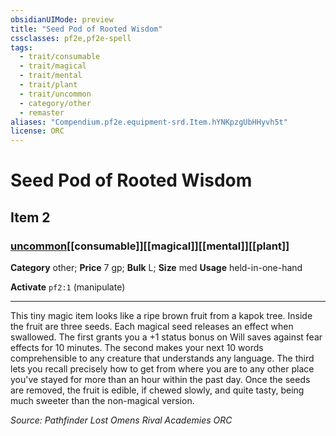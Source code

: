 ```yaml
---
obsidianUIMode: preview
title: "Seed Pod of Rooted Wisdom"
cssclasses: pf2e,pf2e-spell
tags:
  - trait/consumable
  - trait/magical
  - trait/mental
  - trait/plant
  - trait/uncommon
  - category/other
  - remaster
aliases: "Compendium.pf2e.equipment-srd.Item.hYNKpzgUbHHyvh5t"
license: ORC
---
```

# Seed Pod of Rooted Wisdom
## Item 2
### [uncommon](uncommon "Uncommon Rarity Trait")[[consumable]][[magical]][[mental]][[plant]]

**Category** other; 
**Price** 7 gp; 
**Bulk** L; **Size** med
**Usage** held-in-one-hand

**Activate** `pf2:1` (manipulate)

* * *

This tiny magic item looks like a ripe brown fruit from a kapok tree. Inside the fruit are three seeds. Each magical seed releases an effect when swallowed. The first grants you a +1 status bonus on Will saves against fear effects for 10 minutes. The second makes your next 10 words comprehensible to any creature that understands any language. The third lets you recall precisely how to get from where you are to any other place you've stayed for more than an hour within the past day. Once the seeds are removed, the fruit is edible, if chewed slowly, and quite tasty, being much sweeter than the non-magical version.

*Source: Pathfinder Lost Omens Rival Academies*
*ORC*